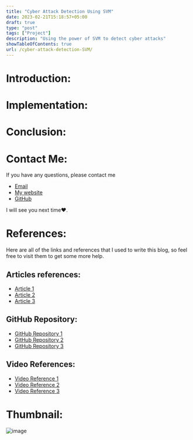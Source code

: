 ```yaml
---
title: "Cyber Attack Detection Using SVM"
date: 2023-02-21T15:18:57+05:00
draft: true
type: "post"
tags: ["Project"]
description: "Using the power of SVM to detect cyber attacks"
showTableOfContents: true
url: /cyber-attack-detection-SVM/
---
```


# Introduction:

# Implementation: 

# Conclusion:

# Contact Me:
If you have any questions, please contact me 
- [Email](mailto:99marafay@gmail.com)
- [My website](https://rafay99.info)
- [GitHub](github.com/rafay99-epic) 

I will see you next time❤️.

# References:
Here are all of the links and references that I used to write this blog, so feel free to visit them to get some more help.
## Articles references:
- [Article 1]()
- [Article 2]()
- [Article 3]()
## GitHub Repository:
- [GitHub Repository 1]()
- [GitHub Repository 2]()
- [GitHub Repository 3]()
## Video References:
- [Video Reference 1]()
- [Video Reference 2]()
- [Video Reference 3]()

# Thumbnail:
![image](/images/2023/)


